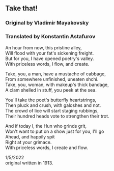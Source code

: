 ## Take that!
### Original by Vladimir Mayakovsky
### Translated by Konstantin Astafurov

An hour from now, this pristine alley,  
Will flood with your fat's sickening freight.  
But for you, I have opened poetry's valley.  
With priceless words, I flow, and create.  

Take, you, a man, have a mustache of cabbage,  
From somewhere unfinished, uneaten shchi.  
Take, you, woman, with makeup's thick bandage,  
A clam shelled in stuff, you peek at the sea.  

You'll take the poet's butterfly heartstrings,  
Then pluck and crush, with galoshes and not.  
The crowd of lice will start staging rubbings,  
Their hundred heads vote to strengthen their trot.  

And if today I, the Hun who grinds grit,  
Won't want to put on a show just for you, I'll go  
Ahead, and happily spit  
Right at your grimace.  
With priceless words, I create and flow.  

1/5/2022  
original written in 1913.
